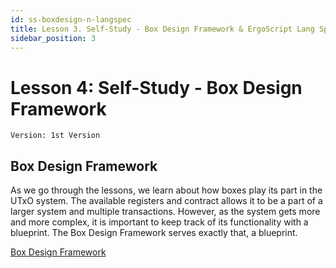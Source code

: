 ```yaml
---
id: ss-boxdesign-n-langspec
title: Lesson 3. Self-Study - Box Design Framework & ErgoScript Lang Spec
sidebar_position: 3
---
```


# Lesson 4: Self-Study - Box Design Framework

```text title="Completion Status"
Version: 1st Version
```

## Box Design Framework

As we go through the lessons, we learn about how boxes play its part in the UTxO system. The available registers and contract allows it to be a part of a larger system and multiple transactions. However, as the system gets more and more complex, it is important to keep track of its functionality with a blueprint. The Box Design Framework serves exactly that, a blueprint.

[Box Design Framework](../../guide-book/species0-resources/2-too-box-focused-guard-script-framework.md)
